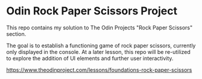 # Odin Rock Paper Scissors Project

This repo contains my solution to The Odin Projects "Rock Paper Scissors" section. 

The goal is to establish a functioning game of rock paper scissors, currently only displayed in the console. At a later lesson, this repo will be re-utilized to explore the addition of UI elements and further user interactivity.

https://www.theodinproject.com/lessons/foundations-rock-paper-scissors

